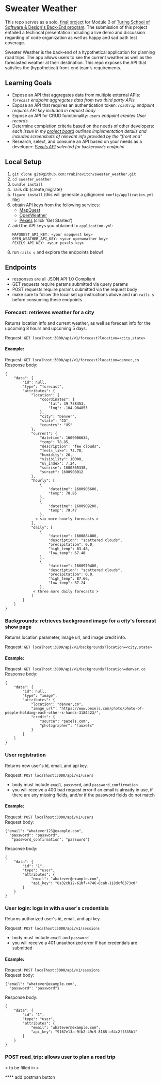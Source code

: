 # Sweater Weather

This repo serves as a solo, [final project](https://backend.turing.io/module3/projects/sweater_weather/) for Module 3 of [Turing School of Software & Design's Back-End program](https://backend.turing.io/). The submission of this project entailed a techincal presentation including a live demo and discussion regarding of code organization as well as happy and sad path test coverage.  

Sweater Weather is the back-end of a hypothetical application for planning road trips. The app allows users to see the current weather as well as the forecasted weather at their destination. This repo exposes the API that satisfies the (hypothetical) front-end team’s requirements.

## Learning Goals
* Expose an API that aggregates data from multiple external APIs: _`forecast` endpoint aggregates data from two third party APIs_
* Expose an API that requires an authentication token: _`roadtrip` endpoint requires API key included in request body_
* Expose an API for CRUD functionality: _`users` endpoint creates User records_
* Determine completion criteria based on the needs of other developers: _each issue in my [project board](https://github.com/rrabinovitch/sweater_weather/projects/1?fullscreen=true) outlines implementation details and includes screenshots of relevant info provided by the "front end"_
* Research, select, and consume an API based on your needs as a developer: _[Pexels API](https://www.pexels.com/api/?locale=en-US) selected for `backgrounds` endpoint_

## Local Setup
1. `git clone git@github.com:rrabinovitch/sweater_weather.git`
2. `cd sweater_weather`
3. `bundle install`
4. `rails db:{create,migrate}
5. `figaro install` (this will generate a gitignored `config/application.yml` file)
6. obtain API keys from the following services:
    * [MapQuest](https://developer.mapquest.com/plan_purchase/steps/business_edition/business_edition_free/register)
    * [OpenWeather](https://openweathermap.org/appid)
    * [Pexels](https://www.pexels.com/api/?locale=en-US) (click 'Get Started')
6. add the API keys you obtained to `application.yml`:
    ```
    MAPQUEST_API_KEY: <your mapquest key>
    OPEN_WEATHER_API_KEY: <your openweather key>
    PEXELS_API_KEY: <your pexels key>
    ```
7. run `rails s` and explore the endpoints below!

## Endpoints
* responses are all JSON API 1.0 Compliant
* GET requests require params submitted via query params
* POST requests require params submitted via the request body
* make sure to follow the local set up instructions above and run `rails s` before consuming these endpoints

### Forecast: retrieves weather for a city
Returns location info and current weather, as well as forecast info for the upcoming 8 hours and upcoming 5 days.

Request: `GET localhost:3000/api/v1/forecast?location=<city,state>`  

#### Example:
Request: `GET localhost:3000/api/v1/forecast?location=denver,co`  
Response body:
```
{
    "data": {
        "id": null,
        "type": "forecast",
        "attributes": {
            "location": {
                "coordinates": {
                    "lat": 39.738453,
                    "lng": -104.984853
                },
                "city": "Denver",
                "state": "CO",
                "country": "US"
            },
            "current": {
                "datetime": 1600906634,
                "temp": 78.85,
                "description": "few clouds",
                "feels_like": 73.78,
                "humidity": 26,
                "visibility": 10000,
                "uv_index": 7.24,
                "sunrise": 1600865338,
                "sunset": 1600908912
            },
            "hourly": [
                {
                    "datetime": 1600905600,
                    "temp": 78.85
                },
                {
                    "datetime": 1600909200,
                    "temp": 79.47
                },
              < six more hourly forecasts >
            ],
            "daily": [
                {
                    "datetime": 1600884000,
                    "description": "scattered clouds",
                    "precipitation": 0.0,
                    "high_temp": 83.48,
                    "low_temp": 67.48
                },
                {
                    "datetime": 1600970400,
                    "description": "scattered clouds",
                    "precipitation": 0.0,
                    "high_temp": 87.66,
                    "low_temp": 67.24
                },
             < three more daily forecasts >
            ]
        }
    }
}
```

### Backgrounds: retrieves background image for a city's forecast show page
Returns location parameter, image url, and image credit info.

Request: `GET localhost:3000/api/v1/backgrounds?location=<city,state>`  

#### Example:
Request: `GET localhost:3000/api/v1/backgrounds?location=denver,co`  
Response body:
```
{
    "data": {
        "id": null,
        "type": "image",
        "attributes": {
            "location": "denver,co",
            "image_url": "https://www.pexels.com/photo/photo-of-people-holding-each-other-s-hands-3184423/",
            "credit": {
                "source": "pexels.com",
                "photographer": "fauxels"
            }
        }
    }
}
```

### User registration
Returns new user's id, email, and api key.

Request: `POST localhost:3000/api/v1/users` 
* body must include `email`, `password`, and `password_confirmation`
* you will receive a 400 bad request error if an email is already in use, if there are any missing fields, and/or if the password fields do not match

#### Example:
Request: `POST localhost:3000/api/v1/users`  
Request body:
```
{"email": "whatever123@example.com",
  "password": "password",
   "password_confirmation": "password"}
```
Response body:
```
{
    "data": {
        "id": "1",
        "type": "user",
        "attributes": {
            "email": "whatever@example.com",
            "api_key": "8a32cb12-61bf-4746-8cab-118dcf6373c0"
        }
    }
}
```

### User login: logs in with a user's credentials
Returns authorized user's id, email, and api key.

Request: `POST localhost:3000/api/v1/sessions` 
* body must include `email` and `password`
* you will receive a 401 unauthorized error if bad credentials are submitted

#### Example:
Request: `POST localhost:3000/api/v1/sessions`  
Request body:
```
{"email": "whatever@example.com",
  "password": "password"}
```
Response body:
```
{
    "data": {
        "id": "1",
        "type": "user",
        "attributes": {
            "email": "whatever@example.com",
            "api_key": "9167e13a-9fb2-49c9-8165-c64c2ff335b1"
        }
    }
}
```


### POST road_trip: allows user to plan a road trip
< to be filled in >

**** add postman button
